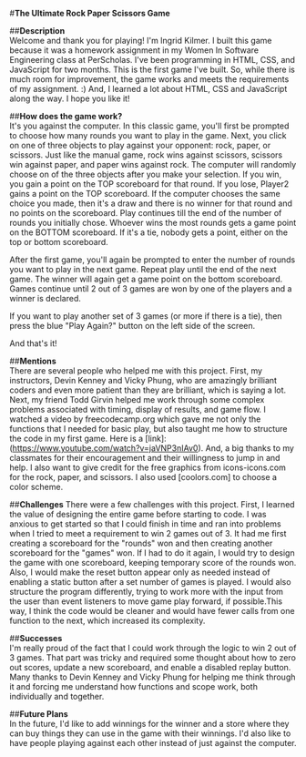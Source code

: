 #**The Ultimate Rock Paper Scissors Game**  

##**Description**  
Welcome and thank you for playing! I'm Ingrid Kilmer. I built this game because it was a homework assignment in my Women In Software Engineering class at PerScholas. I've been programming in HTML, CSS, and JavaScript for two months. This is the first game I've built. So, while there is much room for improvement, the game works and meets the requirements of my assignment. :) And, I learned a lot about HTML, CSS and JavaScript along the way. I hope you like it!  

##**How does the game work?**  
It's you against the computer. In this classic game, you'll first be prompted to choose how many rounds you want to play in the game. Next, you click on one of three objects to play against your opponent: rock, paper, or scissors. Just like the manual game, rock wins against scissors, scissors win against paper, and paper wins against rock. The computer will randomly choose on of the three objects after you make your selection. If you win, you gain a point on the TOP scoreboard for that round. If you lose, Player2 gains a point on the TOP scoreboard. If the computer chooses the same choice you made, then it's a draw and there is no winner for that round and no points on the scoreboard. Play continues till the end of the number of rounds you initially chose. Whoever wins the most rounds gets a game point on the BOTTOM scoreboard. If it's a tie, nobody gets a point, either on the top or bottom scoreboard.   

After the first game, you'll again be prompted to enter the number of rounds you want to play in the next game. Repeat play until the end of the next game. The winner will again get a game point on the bottom scoreboard. Games continue until 2 out of 3 games are won by one of the players and a winner is declared.  

If you want to play another set of 3 games (or more if there is a tie), then press the blue "Play Again?" button on the left side of the screen.  

And that's it!  

##**Mentions**  
There are several people who helped me with this project. First, my instructors, Devin Kenney and Vicky Phung, who are amazingly brilliant coders and even more patient than they are brilliant, which is saying a lot. Next, my friend Todd Girvin helped me work through some complex problems associated with timing, display of results, and game flow. I watched a video by freecodecamp.org which gave me not only the functions that I needed for basic play, but also taught me how to structure the code in my first game. Here is a [link]: (https://www.youtube.com/watch?v=jaVNP3nIAv0). And, a big thanks to my classmates for their encouragement and their willingness to jump in and help. I also want to give credit for the free graphics from icons-icons.com for the rock, paper, and scissors. I also used [coolors.com] to choose a color scheme.  

##**Challenges**
There were a few challenges with this project. First, I learned the value of designing the entire game before starting to code. I was anxious to get started so that I could finish in time and ran into problems when I tried to meet a requirement to win 2 games out of 3. It had me first creating a scoreboard for the "rounds" won and then creating another scoreboard for the "games" won. If I had to do it again, I would try to design the game with one scoreboard, keeping temporary score of the rounds won. Also, I would make the reset button appear only as needed instead of enabling a static button after a set number of games is played. I would also structure the program differently, trying to work more with the input from the user than event listeners to move game play forward, if possible.This way, I think the code would be cleaner and would have fewer calls from one function to the next, which increased its complexity.  

##**Successes**  
I'm really proud of the fact that I could work through the logic to win 2 out of 3 games. That part was tricky and required some thought about how to zero out scores, update a new scoreboard, and enable a disabled replay button. Many thanks to Devin Kenney and Vicky Phung for helping me think through it and forcing me understand how functions and scope work, both individually and together.   

##**Future Plans**  
In the future, I'd like to add winnings for the winner and a store where they can buy things they can use in the game with their winnings. I'd also like to have people playing against each other instead of just against the computer.  
